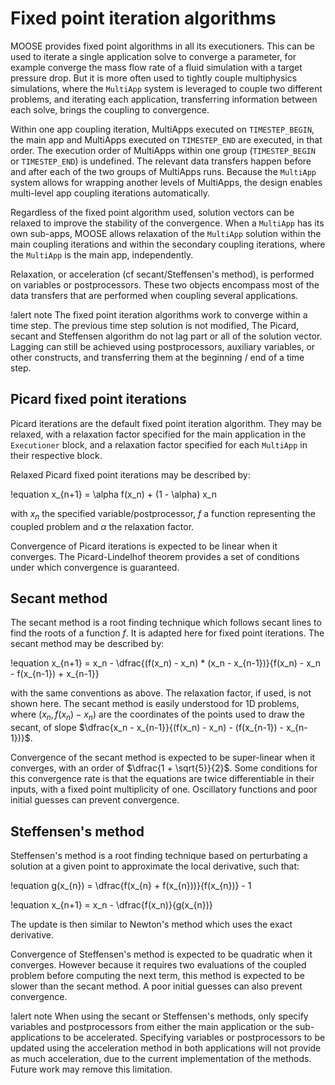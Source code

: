 # Fixed point iteration algorithms

MOOSE provides fixed point algorithms in all its executioners. This can be used to iterate a single
application solve to converge a parameter, for example converge the mass flow rate of a fluid simulation with a target pressure drop.
But it is more often used to tightly couple multiphysics simulations, where the `MultiApp` system is leveraged to couple
two different problems, and iterating each application, transferring information between each solve, brings the coupling to convergence.

Within one app coupling iteration, MultiApps executed on `TIMESTEP_BEGIN`, the main app and MultiApps executed on `TIMESTEP_END` are executed, in that order.
The execution order of MultiApps within one group (`TIMESTEP_BEGIN` or `TIMESTEP_END`) is undefined.
The relevant data transfers happen before and after each of the two groups of MultiApps runs.
Because the `MultiApp` system allows for wrapping another levels of MultiApps, the design enables multi-level app coupling iterations automatically.

Regardless of the fixed point algorithm used, solution vectors can be relaxed to improve the stability of the convergence.
When a `MultiApp` has its own sub-apps, MOOSE allows relaxation of the `MultiApp` solution
within the main coupling iterations and within the secondary coupling iterations, where the `MultiApp` is the main app, independently.

Relaxation, or acceleration (cf secant/Steffensen's method), is performed on variables or postprocessors. These two objects encompass
most of the data transfers that are performed when coupling several applications.

!alert note
The fixed point iteration algorithms work to converge within a time step. The previous time step solution is not modified,
The Picard, secant and Steffensen algorithm do not lag part or all of the solution vector. Lagging can still be achieved
using postprocessors, auxiliary variables, or other constructs, and transferring them at the beginning / end of a time step.

## Picard fixed point iterations

Picard iterations are the default fixed point iteration algorithm. They may be relaxed, with a relaxation factor specified for the
main application in the `Executioner` block, and a relaxation factor specified for each `MultiApp` in their respective block.

Relaxed Picard fixed point iterations may be described by:

!equation
x_{n+1} = \alpha f(x_n) + (1 - \alpha) x_n

with $x_n$ the specified variable/postprocessor, $f$ a function representing the coupled problem and $\alpha$ the relaxation factor.

Convergence of Picard iterations is expected to be linear when it converges. The Picard-Lindelhof theorem provides a set of conditions under
which convergence is guaranteed.

## Secant method

The secant method is a root finding technique which follows secant lines to find the roots of a function $f$. It is adapted here for fixed point iterations.
The secant method may be described by:

!equation
x_{n+1} = x_n - \dfrac{(f(x_n) - x_n) * (x_n - x_{n-1})}{f(x_n) - x_n - f(x_{n-1}) + x_{n-1}}

with the same conventions as above. The relaxation factor, if used, is not shown here. The secant method is easily understood for 1D problems,
where $(x_n, f(x_n) - x_n)$ are the coordinates of the points used to draw the secant, of slope $\dfrac{x_n - x_{n-1}}{(f(x_n) - x_n) - (f(x_{n-1}) - x_{n-1})}$.

Convergence of the secant method is expected to be super-linear when it converges, with an order of $\dfrac{1 + \sqrt{5}}{2}$. Some conditions
for this convergence rate is that the equations are twice differentiable in their inputs, with a fixed point multiplicity of one. Oscillatory
functions and poor initial guesses can prevent convergence.

## Steffensen's method

Steffensen's method is a root finding technique based on perturbating a solution at a given point to approximate the local derivative, such that:

!equation
g(x_{n}) = \dfrac{f(x_{n} + f(x_{n}))}{f(x_{n})} - 1

!equation
x_{n+1} = x_n - \dfrac{f(x_n)}{g(x_{n})}

The update is then similar to Newton's method which uses the exact derivative.

Convergence of Steffensen's method is expected to be quadratic when it converges. However because it requires two evaluations of the coupled
problem before computing the next term, this method is expected to be slower than the secant method. A poor initial guesses can also prevent convergence.

!alert note
When using the secant or Steffensen's methods, only specify variables and postprocessors from either the main application or the sub-applications to be
accelerated. Specifying variables or postprocessors to be updated using the acceleration method in both applications will not provide as much
acceleration, due to the current implementation of the methods. Future work may remove this limitation.

